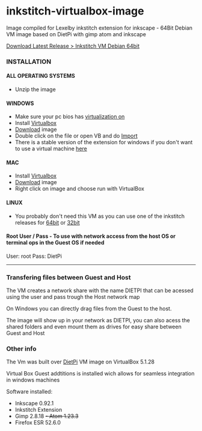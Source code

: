 # inkstitch-virtualbox-image
Image compiled for Lexelby inkstitch extension for inkscape - 64Bit Debian VM image based on DietPi with gimp atom and inkscape 

[Download Latest Release > Inkstitch VM Debian 64bit](https://github.com/X3msnake/inkstitch-virtualbox-image/releases/latest)

### INSTALLATION 

#### ALL OPERATING SYSTEMS

- Unzip the image

#### WINDOWS
- Make sure your pc bios has [virtualization on](https://www.youtube.com/watch?v=f8qYmpLzo60) 
- Install [Virtualbox](https://www.virtualbox.org/)
- [Download](https://github.com/X3msnake/inkstitch-virtualbox-image/releases/latest) image 
- Double click on the file or open VB and do [Import](https://www.maketecheasier.com/import-export-ova-files-in-virtualbox/)
- There is a stable version of the extension for windows if you don't want to use a virtual machine [here](https://github.com/lexelby/inkstitch/releases/latest)

#### MAC
- Install [Virtualbox](https://www.virtualbox.org/)
- [Download](https://github.com/X3msnake/inkstitch-virtualbox-image/releases/latest) image
- Right click on image and choose run with VirtualBox

#### LINUX
- You probably don't need this VM as you can use one of the inkstitch releases for [64bit](https://github.com/lexelby/inkstitch/releases/latest) or
 [32bit](https://github.com/lexelby/inkstitch/releases/tag/dev-build-32bit)
 
#### Root User / Pass - To use with network access from the host OS or terminal ops in the Guest OS if needed
User: root
Pass: DietPi

----

### Transfering files between Guest and Host
The VM creates a network share with the name DIETPI that can be acessed using the user and pass trough the Host network map

On Windows you can directly drag files from the Guest to the host.

The image will show up in your network as DIETPI, you can also acess the shared folders and even mount them as drives for easy share between Guest and Host


### Other info
The Vm was built over [DietPi](http://dietpi.com/phpbb/viewtopic.php?f=8&t=390) VM image on VirtualBox 5.1.28

Virtual Box Guest addtitions is installed wich allows for seamless integration in windows machines

Software installed:
- Inkscape 0.92.1
- Inkstitch Extension
- Gimp 2.8.18
~~- Atom 1.23.3~~
- Firefox ESR 52.6.0

